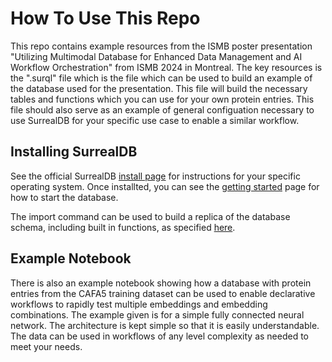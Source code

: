# How To Use This Repo

This repo contains example resources from the ISMB poster presentation "Utilizing Multimodal Database for Enhanced Data Management and AI Workflow Orchestration" from ISMB 2024 in Montreal.
The key resources is the ".surql" file which is the file which can be used to build an example of the database used for the presentation. This file will build the necessary tables and functions which you can use
for your own protein entries. This file should also serve as an example of general configuation necessary to use SurrealDB for your specific use case to enable a similar workflow.

## Installing SurrealDB

See the official SurrealDB [install page](https://surrealdb.com/install) for instructions for your specific operating system. Once installted, you can see the [getting started](https://surrealdb.com/docs/surrealdb/introduction/start)
page for how to start the database.

The import command can be used to build a replica of the database schema, including built in functions, as specified [here](https://surrealdb.com/docs/surrealdb/cli/import).

## Example Notebook
There is also an example notebook showing how a database with protein entries from the CAFA5 training dataset can be used to enable declarative workflows to rapidly test multiple embeddings and embedding combinations.
The example given is for a simple fully connected neural network. The architecture is kept simple so that it is easily understandable. The data can be used in workflows of any level complexity as needed to meet your needs.
